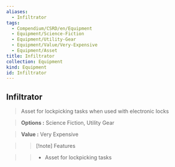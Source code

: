 ```yaml
---
aliases:
  - Infiltrator
tags:
  - Compendium/CSRD/en/Equipment
  - Equipment/Science-Fiction
  - Equipment/Utility-Gear
  - Equipment/Value/Very-Expensive
  - Equipment/Asset
title: Infiltrator
collection: Equipment
kind: Equipment
id: Infiltrator
---
```

## Infiltrator    
    
>Asset for lockpicking tasks when used with electronic locks    
> **Options :** Science Fiction, Utility Gear    
> **Value :** Very Expensive    
>>[!note] Features    
>> - Asset for lockpicking tasks
